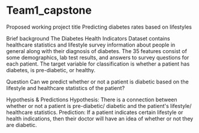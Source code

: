# Team1_capstone

Proposed working project title
Predicting diabetes rates based on lifestyles

Brief background
The Diabetes Health Indicators Dataset contains healthcare statistics and lifestyle survey information about people in general along with their diagnosis of diabetes. The 35 features consist of some demographics, lab test results, and answers to survey questions for each patient. The target variable for classification is whether a patient has diabetes, is pre-diabetic, or healthy.

Question
Can we predict whether or not a patient is diabetic based on the lifestyle and healthcare statistics of the patient?

Hypothesis & Predictions
Hypothesis: There is a connection between whether or not a patient is pre-diabetic/ diabetic and the patient's lifestyle/ healthcare statistics. 
Prediction: If a patient indicates certain lifestyle or health indications, then their doctor will have an idea of whether or not they are diabetic.
